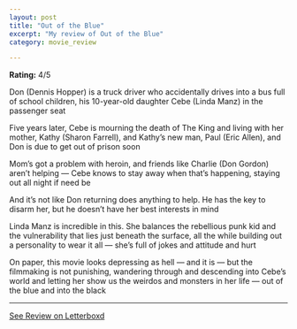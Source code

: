 ```yaml
---
layout: post
title: "Out of the Blue"
excerpt: "My review of Out of the Blue"
category: movie_review

---
```


**Rating:** 4/5

Don (Dennis Hopper) is a truck driver who accidentally drives into a bus full of school children, his 10-year-old daughter Cebe (Linda Manz) in the passenger seat

Five years later, Cebe is mourning the death of The King and living with her mother, Kathy (Sharon Farrell), and Kathy’s new man, Paul (Eric Allen), and Don is due to get out of prison soon

Mom’s got a problem with heroin, and friends like Charlie (Don Gordon) aren’t helping — Cebe knows to stay away when that’s happening, staying out all night if need be

And it’s not like Don returning does anything to help. He has the key to disarm her, but he doesn’t have her best interests in mind

Linda Manz is incredible in this. She balances the rebellious punk kid and the vulnerability that lies just beneath the surface, all the while building out a personality to wear it all — she’s full of jokes and attitude and hurt

On paper, this movie looks depressing as hell — and it is — but the filmmaking is not punishing, wandering through and descending into Cebe’s world and letting her show us the weirdos and monsters in her life — out of the blue and into the black

<hr>

[See Review on Letterboxd](https://boxd.it/4qO8zJ)
